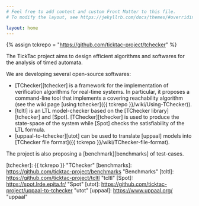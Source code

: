 ```yaml
---
# Feel free to add content and custom Front Matter to this file.
# To modify the layout, see https://jekyllrb.com/docs/themes/#overriding-theme-defaults

layout: home
---
```

{% assign tckrepo = "https://github.com/ticktac-project/tchecker" %}

The TickTac project aims to design efficient algorithms and softwares for the analysis of timed automata.

We are developing several open-source softwares:

* [TChecker][tchecker] is a framework for the implementation of verification algorithms for real-time systems. In particular, it proposes a command-line tool that implements a covering reachability algorithm (see the wiki page [using tchecker]({{ tckrepo }}/wiki/Using-TChecker)).
* [tcltl] is an LTL model-checker based on the [TChecker library][tchecker] and [Spot]. [TChecker][tchecker] is used to produce the state-space of the system while [Spot] checks the satisfiability of the LTL formula.
* [uppaal-to-tchecker][utot] can be used to translate [uppaal] models into [TChecker file format]({{ tckrepo }}/wiki/TChecker-file-format).


The project is also proposing a [benchmark][benchmarks] of test-cases.


[tchecker]: {{ tckrepo }} "TChecker"
[benchmarks]: https://github.com/ticktac-project/benchmarks "Benchmarks"
[tcltl]: https://github.com/ticktac-project/tcltl "tcltl"
[Spot]: https://spot.lrde.epita.fr/ "Spot"
[utot]: https://github.com/ticktac-project/uppaal-to-tchecker "utot"
[uppaal]: https://www.uppaal.org/ "uppaal"

